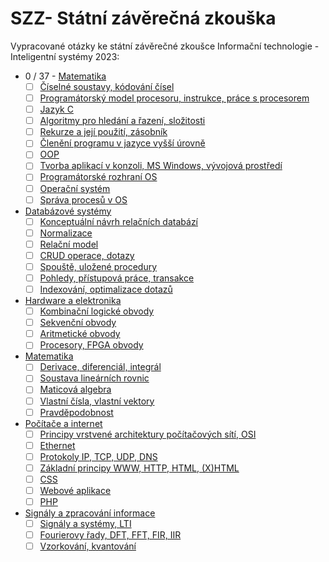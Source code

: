 # SZZ- Státní závěrečná zkouška
Vypracované otázky ke státní závěrečné zkoušce Informační technologie - Inteligentní systémy 2023:


- 0 / 37
			- [Matematika](1.Matematika)
    - [ ] [Číselné soustavy, kódování čísel](Algoritmy%20a%20programování/Číslené%20soustavy,%20kódování%20čísel.md)
    - [ ] [Programátorský model procesoru, instrukce, práce s procesorem](Algoritmy%20a%20programování/Programátorský%20model%20procesoru,%20instrukce,%20práce%20s%20procesorem.md)
    - [ ] [Jazyk C](Algoritmy%20a%20programování/Jazyk%20C.md)
    - [ ] [Algoritmy pro hledání a řazení, složitosti](Algoritmy%20a%20programování/Algoritmy%20pro%20hledání%20a%20řazení,%20složitosti.md)
    - [ ] [Rekurze a její použití, zásobník](Algoritmy%20a%20programování/Rekurze%20a%20její%20použití,%20zásobník.md)
    - [ ] [Členění programu v jazyce vyšší úrovně](Algoritmy%20a%20programování/Členění%20programu%20v%20jazyce%20vyšší%20úrovně.md)
    - [ ] [OOP](Algoritmy%20a%20programování/OOP.md) 
    - [ ] [Tvorba aplikací v konzoli, MS Windows, vývojová prostředí](Algoritmy%20a%20programování/Tvorba%20aplikací%20v%20konzoli,%20MS%20Windows,%20vývojová%20prostředí.md)
    - [ ] [Programátorské rozhraní OS](Algoritmy%20a%20programování/Programátorské%20rozhraní%20OS.md)
    - [ ] [Operační systém](Algoritmy%20a%20programování/Operační%20systém.md) 
    - [ ] [Správa procesů v OS](Algoritmy%20a%20programování/Správa%20procesů%20v%20OS.md) 
- [Databázové systémy](Databázové%20systémy/Datab%C3%A1zov%C3%A9%20syst%C3%A9my.md)
    - [ ] [Konceptuální návrh relačních databází](Databázové%20systémy/Konceptuální%20návrh%20relačních%20databází.md) 
    - [ ] [Normalizace](Databázové%20systémy/Normalizace.md) 
    - [ ] [Relační model](Databázové%20systémy/Relační%20model.md)
    - [ ] [CRUD operace, dotazy](Databázové%20systémy/CRUD%20operace,%20dotazy.md) 
    - [ ] [Spouště, uložené procedury](Databázové%20systémy/Spouště,%20uložené%20procedury.md) 
    - [ ] [Pohledy, přístupová práce, transakce](Databázové%20systémy/Pohledy,%20přístupová%20práce,%20transakce.md)
    - [ ] [Indexování, optimalizace dotazů](Databázové%20systémy/Indexování,%20optimalizace%20dotazů.md)
- [Hardware a elektronika](Hardware%20a%20elektronika/Hardware%20a%20elektronika.md)
    - [ ] [Kombinační logické obvody](Hardware%20a%20elektronika/Kombinační%20logické%20obvody.md)
    - [ ] [Sekvenční obvody](Hardware%20a%20elektronika/Sekvenční%20obvody.md)
    - [ ] [Aritmetické obvody](Hardware%20a%20elektronika/Aritmetické%20obvody.md)
    - [ ] [Procesory, FPGA obvody](Hardware%20a%20elektronika/Procesory,%20FPGA%20obvody.md)
- [Matematika](Matematika/Matematika.md)
    - [ ] [Derivace, diferenciál, integrál](Matematika/Derivace,%20diferenciál,%20integrál.md)
    - [ ] [Soustava lineárních rovnic](Matematika/Soustava%20lineárních%20rovnic.md)
    - [ ] [Maticová algebra](Matematika/Maticová%20algebra.md)
    - [ ] [Vlastní čísla, vlastní vektory](Matematika/Vlastní%20čísla,%20vlastní%20vektory.md)
    - [ ] [Pravděpodobnost](Matematika/Pravděpodobnost.md)
- [Počítače a internet](Počítače%20a%20internet/Po%C4%8D%C3%ADta%C4%8Dov%C3%A9%20s%C3%ADt%C4%9B%20a%20internet.md)
    - [ ] [Principy vrstvené architektury počítačových sítí, OSI](Počítače%20a%20internet/Principy%20vrstvené%20architektury%20počítačových%20sítí.md)
    - [ ] [Ethernet](Počítače%20a%20internet/Ethernet.md)
    - [ ] [Protokoly IP, TCP, UDP, DNS](Počítače%20a%20internet/Protokoly%20IP,%20TCP,%20UDP,%20DNS.md)
    - [ ] [Základní principy WWW, HTTP, HTML, (X)HTML](Počítače%20a%20internet/Základní%20principy%20WWW,%20HTTP,%20HTML,%20(X)HTML.md)
    - [ ] [CSS](Počítače%20a%20internet/CSS.md) 
    - [ ] [Webové aplikace](Počítače%20a%20internet/Webové%20aplikace.md)
    - [ ] [PHP](Počítače%20a%20internet/PHP.md)
- [Signály a zpracování informace](Signály%20a%20zpracování%20informace/Sign%C3%A1ly%20a%20zpracov%C3%A1n%C3%AD%20informace.md)
    - [ ] [Signály a systémy, LTI](Signály%20a%20zpracování%20informace/Signály%20a%20systémy,%20LTI.md)
    - [ ] [Fourierovy řady, DFT, FFT, FIR, IIR](Signály%20a%20zpracování%20informace/Fourierovy%20řady,%20DFT,%20FFT,%20FIR,%20IIR.md)
    - [ ] [Vzorkování, kvantování](Signály%20a%20zpracování%20informace/Vzorkování,%20kvantování.md)